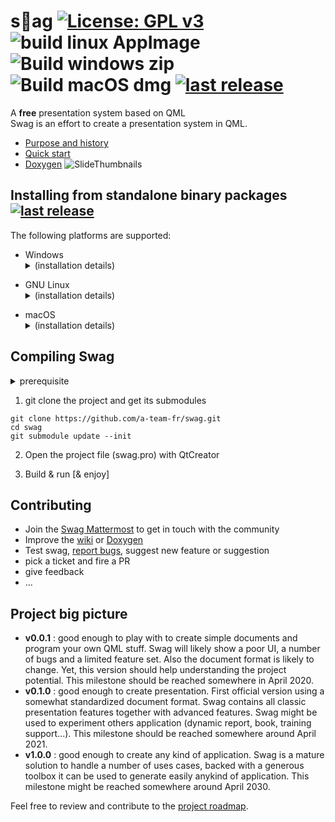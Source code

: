 # s🤘ag  [![License: GPL v3](https://img.shields.io/badge/License-GPLv3-blue.svg)](https://www.gnu.org/licenses/gpl-3.0) ![build linux AppImage](https://github.com/a-team-fr/swag/workflows/build%20linux%20AppImage/badge.svg) ![Build windows zip](https://github.com/a-team-fr/swag/workflows/Build%20windows%20zip/badge.svg) ![Build macOS dmg](https://github.com/a-team-fr/swag/workflows/Build%20macOS%20dmg/badge.svg) [![last release](https://img.shields.io/github/v/release/a-team-fr/swag)](https://github.com/a-team-fr/swag/releases/latest)

A **free** presentation system based on QML  
Swag is an effort to create a presentation system in QML.  
  * [Purpose and history](https://github.com/a-team-fr/swag/wiki) 
  * [Quick start](https://github.com/a-team-fr/swag/wiki/Quick-start) 
  * [Doxygen](https://a-team-fr.github.io/swag/html) 
![SlideThumbnails](https://user-images.githubusercontent.com/9682519/78081707-7bb3ad80-73b1-11ea-9567-9df20ddebe70.png)    

## Installing from standalone binary packages [![last release](https://img.shields.io/github/v/release/a-team-fr/swag)](https://github.com/a-team-fr/swag/releases/latest)

The following platforms are supported:
* Windows <details><summary>(installation details)</summary>
  * From the [release page](https://github.com/a-team-fr/swag/releases/latest), download the [Inno setup](https://jrsoftware.org/isinfo.php) installer
  * Proceed with the setup 
</details>

* GNU Linux <details><summary>(installation details)</summary>
  * From the [release page](https://github.com/a-team-fr/swag/releases/latest), download the AppImage container.
  * Set the executable flag : 'chmod u+x swag*.AppImage'
  * Launch
</details>

* macOS <details><summary>(installation details)</summary>
  * From the [release page](https://github.com/a-team-fr/swag/releases/latest), download the DMG container.
  * Open the container and move the Swap.app into your applications folder
  * Authorize execution of swag from the security panel of the sytem settings
</details>

## Compiling Swag  

<details><summary>prerequisite</summary>
 * Qt Sdk installed (>Qt5.14.2) with QtWebView module. Depending of Swag content, optional modules such as QtCharts, QtDataViz, QtWebView might be required.
 * build tools
   * MacOs : install XCode
   * Windows : install MSVisualStudio or MinGW
   * Linux : apt-get install build-essentials
</details>

1. git clone the project and get its submodules
```
git clone https://github.com/a-team-fr/swag.git
cd swag
git submodule update --init
```

2. Open the project file (swag.pro) with QtCreator

3. Build & run [& enjoy]

## Contributing
* Join the [Swag Mattermost](https://framateam.org/swagsoftware/) to get in touch with the community
* Improve the [wiki](https://github.com/a-team-fr/swag/wiki) or [Doxygen](https://a-team-fr.github.io/swag/html) 
* Test swag, [report bugs](https://github.com/a-team-fr/swag/issues/new/choose), suggest new feature or suggestion
* pick a ticket and fire a PR
* give feedback
* ...

## Project big picture
* **v0.0.1** : good enough to play with to create simple documents and program your own QML stuff. Swag will likely show a poor UI, a number of bugs and a limited feature set. Also the document format is likely to change. Yet, this version should help understanding the project potential. This milestone should be reached somewhere in April 2020.
* **v0.1.0** : good enough to create presentation. First official version using a somewhat standardized document format. Swag contains all classic presentation features together with advanced features. Swag might be used to experiment others application (dynamic report, book, training support...). This milestone should be reached somewhere around April 2021.
* **v1.0.0** : good enough to create any kind of application. Swag is a mature solution to handle a number of uses cases, backed with a generous toolbox it can be used to generate easily anykind of application. This milestone might be reached somewhere around April 2030.

Feel free to review and contribute to the [project roadmap](https://github.com/a-team-fr/swag/wiki/Roadmap).
